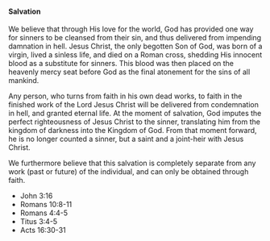#### Salvation

We believe that through His love for the world, God has provided one way for sinners to be cleansed from their sin, and thus delivered from impending damnation in hell. Jesus Christ, the only begotten Son of God, was born of a virgin, lived a sinless life, and died on a Roman cross, shedding His innocent blood as a substitute for sinners. This blood was then placed on the heavenly mercy seat before God as the final atonement for the sins of all mankind.

Any person, who turns from faith in his own dead works, to faith in the finished work of the Lord Jesus Christ will be delivered from condemnation in hell, and granted eternal life. At the moment of salvation, God imputes the perfect righteousness of Jesus Christ to the sinner, translating him from the kingdom of darkness into the Kingdom of God. From that moment forward, he is no longer counted a sinner, but a saint and a joint-heir with Jesus Christ.

We furthermore believe that this salvation is completely separate from any work (past or future) of the individual, and can only be obtained through faith.

* John 3:16
* Romans 10:8-11
* Romans 4:4-5
* Titus 3:4-5
* Acts 16:30-31
